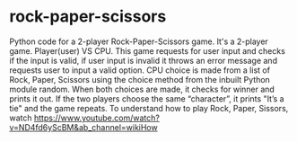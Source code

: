 # rock-paper-scissors
Python code for a 2-player Rock-Paper-Scissors game.
It's a 2-player game. Player(user) VS CPU.
This game requests for user input and checks if the input is valid, if user input is invalid it throws an error message and requests user to input a valid option.
CPU choice is made from a list of Rock, Paper, Scissors using the choice method from the inbuilt Python module random.
When both choices are made, it checks for winner and prints it out.
If the two players choose the same “character”, it prints "It’s a tie" and the game repeats.
To understand how to play Rock, Paper, Sissors, watch https://www.youtube.com/watch?v=ND4fd6yScBM&ab_channel=wikiHow 
